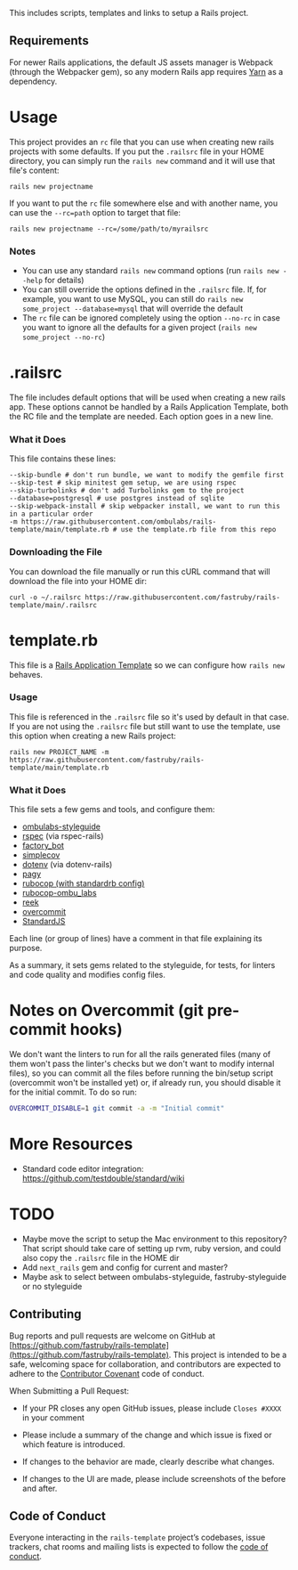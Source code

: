 This includes scripts, templates and links to setup a Rails project.

## Requirements

For newer Rails applications, the default JS assets manager is Webpack (through the Webpacker gem), so any modern Rails app requires [Yarn](https://classic.yarnpkg.com/en/docs/install) as a dependency.

# Usage

This project provides an `rc` file that you can use when creating new rails projects with some defaults. If you put the `.railsrc` file in your HOME directory, you can simply run the `rails new` command and it will use that file's content:

```
rails new projectname
```

If you want to put the `rc` file somewhere else and with another name, you can use the `--rc=path` option to target that file:

```
rails new projectname --rc=/some/path/to/myrailsrc
```

### Notes

- You can use any standard `rails new` command options (run `rails new --help` for details)
- You can still override the options defined in the `.railsrc` file. If, for example, you want to use MySQL, you can still do `rails new some_project --database=mysql` that will override the default
- The `rc` file can be ignored completely using the option `--no-rc` in case you want to ignore all the defaults for a given project (`rails new some_project --no-rc`)

# .railsrc

The file includes default options that will be used when creating a new rails app. These options cannot be handled by a Rails Application Template, both the RC file and the template are needed. Each option goes in a new line.

### What it Does

This file contains these lines:

```
--skip-bundle # don't run bundle, we want to modify the gemfile first
--skip-test # skip minitest gem setup, we are using rspec
--skip-turbolinks # don't add Turbolinks gem to the project
--database=postgresql # use postgres instead of sqlite
--skip-webpack-install # skip webpacker install, we want to run this in a particular order
-m https://raw.githubusercontent.com/ombulabs/rails-template/main/template.rb # use the template.rb file from this repo
```

### Downloading the File

You can download the file manually or run this cURL command that will download the file into your HOME dir:

```
curl -o ~/.railsrc https://raw.githubusercontent.com/fastruby/rails-template/main/.railsrc
```


# template.rb

This file is a [Rails Application Template](https://guides.rubyonrails.org/rails_application_templates.html) so we can configure how `rails new` behaves.

### Usage

This file is referenced in the `.railsrc` file so it's used by default in that case. If you are not using the `.railsrc` file but still want to use the template, use this option when creating a new Rails project:

```
rails new PROJECT_NAME -m https://raw.githubusercontent.com/fastruby/rails-template/main/template.rb
```

### What it Does

This file sets a few gems and tools, and configure them:
- [ombulabs-styleguide](https://github.com/ombulabs/styleguide)
- [rspec](https://relishapp.com/rspec) (via rspec-rails)
- [factory_bot](https://github.com/thoughtbot/factory_bot/blob/master/GETTING_STARTED.md)
- [simplecov](https://github.com/colszowka/simplecov)
- [dotenv](https://github.com/bkeepers/dotenv) (via dotenv-rails)
- [pagy](https://github.com/ddnexus/pagy)
- [rubocop (with standardrb config)](https://github.com/testdouble/standard)
- [rubocop-ombu_labs](https://github.com/fastruby/rubocop-ombu_labs)
- [reek](https://github.com/troessner/reek)
- [overcommit](https://github.com/sds/overcommit)
- [StandardJS](https://github.com/standard/standard)

Each line (or group of lines) have a comment in that file explaining its purpose.

As a summary, it sets gems related to the styleguide, for tests, for linters and code quality and modifies config files.

# Notes on Overcommit (git pre-commit hooks)

We don't want the linters to run for all the rails generated files (many of them won't pass the linter's checks but we don't want to modify internal files), so you can commit all the files before running the bin/setup script (overcommit won't be installed yet) or, if already run, you should disable it for the initial commit. To do so run:

```bash
OVERCOMMIT_DISABLE=1 git commit -a -m "Initial commit"
```

# More Resources

- Standard code editor integration: https://github.com/testdouble/standard/wiki

# TODO

- Maybe move the script to setup the Mac environment to this repository? That script should take care of setting up rvm, ruby version, and could also copy the `.railsrc` file in the HOME dir
- Add `next_rails` gem and config for current and master?
- Maybe ask to select between ombulabs-styleguide, fastruby-styleguide or no styleguide


## Contributing

Bug reports and pull requests are welcome on GitHub at [https://github.com/fastruby/rails-template](https://github.com/fastruby/rails-template). This project is intended to be a safe, welcoming space for collaboration, and contributors are expected to adhere to the [Contributor Covenant](http://contributor-covenant.org) code of conduct.

When Submitting a Pull Request:

* If your PR closes any open GitHub issues, please include `Closes #XXXX` in your comment

* Please include a summary of the change and which issue is fixed or which feature is introduced.

* If changes to the behavior are made, clearly describe what changes.

* If changes to the UI are made, please include screenshots of the before and after.


## Code of Conduct

Everyone interacting in the `rails-template` project’s codebases, issue trackers, chat rooms and mailing lists is expected to follow the [code of conduct](CODE_OF_CONDUCT.md).
